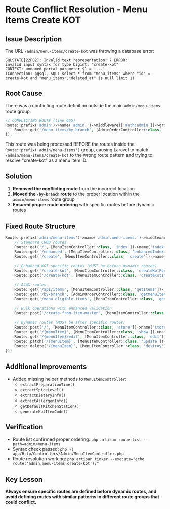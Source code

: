 # Route Conflict Resolution - Menu Items Create KOT

## Issue Description
The URL `/admin/menu-items/create-kot` was throwing a database error:
```
SQLSTATE[22P02]: Invalid text representation: 7 ERROR: 
invalid input syntax for type bigint: "create-kot" 
CONTEXT: unnamed portal parameter $1 = '...' 
(Connection: pgsql, SQL: select * from "menu_items" where "id" = create-kot and "menu_items"."deleted_at" is null limit 1)
```

## Root Cause
There was a conflicting route definition outside the main `admin/menu-items` route group:

```php
// CONFLICTING ROUTE (line 655)
Route::prefix('admin')->name('admin.')->middleware(['auth:admin'])->group(function () {
    Route::get('/menu-items/by-branch', [AdminOrderController::class, 'getMenuItems'])->name('menu-items.by-branch');
});
```

This route was being processed BEFORE the routes inside the `Route::prefix('admin/menu-items')` group, causing Laravel to match `/admin/menu-items/create-kot` to the wrong route pattern and trying to resolve "create-kot" as a menu item ID.

## Solution
1. **Removed the conflicting route** from the incorrect location
2. **Moved the `/by-branch` route** to the proper location within the `admin/menu-items` route group
3. **Ensured proper route ordering** with specific routes before dynamic routes

## Fixed Route Structure
```php
Route::prefix('admin/menu-items')->name('admin.menu-items.')->middleware(['auth:admin'])->group(function () {
    // Standard CRUD routes
    Route::get('/', [MenuItemController::class, 'index'])->name('index');
    Route::get('/enhanced', [MenuItemController::class, 'enhancedIndex'])->name('enhanced.index');
    Route::get('/create', [MenuItemController::class, 'create'])->name('create');
    
    // Enhanced KOT specific routes (MUST be before dynamic routes)
    Route::get('/create-kot', [MenuItemController::class, 'createKotForm'])->name('create-kot');
    Route::post('/create-kot', [MenuItemController::class, 'createKotItems'])->name('store-kot');
    
    // AJAX routes
    Route::get('/api/items', [MenuItemController::class, 'getItems'])->name('api.items');
    Route::get('/by-branch', [AdminOrderController::class, 'getMenuItems'])->name('by-branch');
    Route::get('/menu-eligible-items', [MenuItemController::class, 'getMenuEligibleItems'])->name('menu-eligible-items');
    
    // Bulk operations with enhanced validation
    Route::post('/create-from-item-master', [MenuItemController::class, 'createFromItemMaster'])->name('create-from-item-master');
    
    // Dynamic routes (MUST be after specific routes)
    Route::post('/', [MenuItemController::class, 'store'])->name('store');
    Route::get('/{menuItem}', [MenuItemController::class, 'show'])->name('show');
    Route::get('/{menuItem}/edit', [MenuItemController::class, 'edit'])->name('edit');
    Route::patch('/{menuItem}', [MenuItemController::class, 'update'])->name('update');
    Route::delete('/{menuItem}', [MenuItemController::class, 'destroy'])->name('destroy');
});
```

## Additional Improvements
- Added missing helper methods to `MenuItemController`:
  - `extractPreparationTime()`
  - `extractSpiceLevel()`
  - `extractDietaryInfo()`
  - `extractAllergenInfo()`
  - `getDefaultKitchenStation()`
  - `generateKotItemCode()`

## Verification
- Route list confirmed proper ordering: `php artisan route:list --path=admin/menu-items`
- Syntax check passed: `php -l app/Http/Controllers/Admin/MenuItemController.php`
- Route resolution working: `php artisan tinker --execute="echo route('admin.menu-items.create-kot');"`

## Key Lesson
**Always ensure specific routes are defined before dynamic routes, and avoid defining routes with similar patterns in different route groups that could conflict.**
